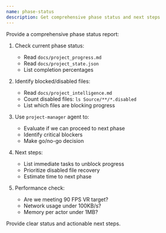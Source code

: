 ```yaml
---
name: phase-status
description: Get comprehensive phase status and next steps
---
```


Provide a comprehensive phase status report:

1. Check current phase status:
   - Read `docs/project_progress.md`
   - Read `docs/project_state.json`
   - List completion percentages

2. Identify blocked/disabled files:
   - Read `docs/project_intelligence.md`
   - Count disabled files: `ls Source/**/*.disabled`
   - List which files are blocking progress

3. Use `project-manager` agent to:
   - Evaluate if we can proceed to next phase
   - Identify critical blockers
   - Make go/no-go decision

4. Next steps:
   - List immediate tasks to unblock progress
   - Prioritize disabled file recovery
   - Estimate time to next phase

5. Performance check:
   - Are we meeting 90 FPS VR target?
   - Network usage under 100KB/s?
   - Memory per actor under 1MB?

Provide clear status and actionable next steps.